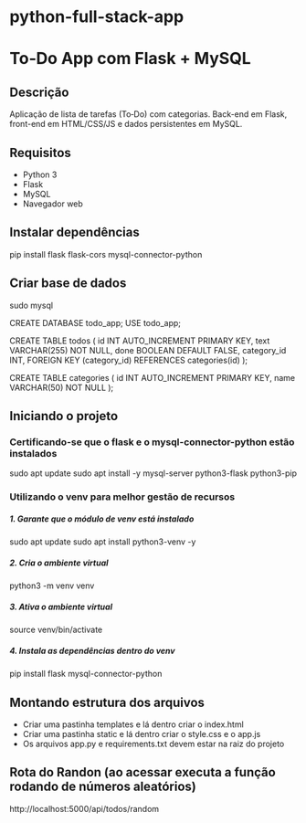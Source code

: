 # python-full-stack-app
# To‑Do App com Flask + MySQL

## Descrição
Aplicação de lista de tarefas (To‑Do) com categorias. Back-end em Flask, front-end em HTML/CSS/JS e dados persistentes em MySQL.

## Requisitos
- Python 3
- Flask
- MySQL
- Navegador web

## Instalar dependências
 pip install flask flask-cors mysql-connector-python

## Criar base de dados
sudo mysql

CREATE DATABASE todo_app;
USE todo_app;

CREATE TABLE todos (
    id INT AUTO_INCREMENT PRIMARY KEY,
    text VARCHAR(255) NOT NULL,
    done BOOLEAN DEFAULT FALSE,
    category_id INT,
    FOREIGN KEY (category_id) REFERENCES categories(id)
);

CREATE TABLE categories (
    id INT AUTO_INCREMENT PRIMARY KEY,
    name VARCHAR(50) NOT NULL
);

## Iniciando o projeto
### Certificando-se que o flask e o mysql-connector-python estão instalados
sudo apt update
sudo apt install -y mysql-server python3-flask python3-pip

### Utilizando o venv para melhor gestão de recursos
##### 1. Garante que o módulo de venv está instalado
sudo apt update
sudo apt install python3-venv -y

##### 2. Cria o ambiente virtual
python3 -m venv venv

##### 3. Ativa o ambiente virtual
source venv/bin/activate

##### 4. Instala as dependências dentro do venv
pip install flask mysql-connector-python


## Montando estrutura dos arquivos
- Criar uma pastinha templates  e lá dentro criar o index.html 
- Criar uma pastinha static  e lá dentro criar o style.css e o app.js 
- Os arquivos app.py e requirements.txt devem estar na raiz do projeto

## Rota do Randon (ao acessar executa a função rodando de números aleatórios)
http://localhost:5000/api/todos/random
